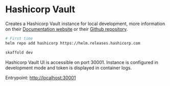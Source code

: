 # Hashicorp Vault

Creates a Hashicorp Vault instance for local development, more information on their [Documentation website](https://www.vaultproject.io/docs) or their [Github repository](https://github.com/hashicorp/vault).

```sh
# First time
helm repo add hashicorp https://helm.releases.hashicorp.com
```

```sh
skaffold dev
```

Hashicorp Vault UI is accessible on port 30001. Instance is configured in development mode and token is displayed in container logs.

Entrypoint: [http://localhost:30001](http://localhost:30001)
